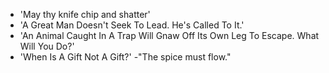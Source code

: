  - 'May thy knife chip and shatter' 
 - 'A Great Man Doesn't Seek To Lead. He's Called To It.' 
 - 'An Animal Caught In A Trap Will Gnaw Off Its Own Leg To Escape. What Will You Do?' 
 - 'When Is A Gift Not A Gift?'
 -"The spice must flow."
